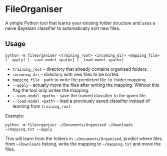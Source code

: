 # FileOrganiser

A simple Python tool that learns your existing folder structure and
uses a naive Bayesian classifier to automatically sort new files.

## Usage

```
python -m fileorganiser <training_root> <incoming_dir> <mapping_file> [--apply] [--save-model <path>] [--load-model <path>]
```

- `training_root` - directory that already contains organised folders.
- `incoming_dir` - directory with new files to be sorted.
- `mapping_file` - path to write the predicted file-to-folder mapping.
- `--apply` - actually move the files after writing the mapping. Without this
  flag the tool only writes the mapping.
- `--save-model <path>` - save the trained classifier to the given file.
- `--load-model <path>` - load a previously saved classifier instead of
  learning from `training_root`.

Example:

```
python -m fileorganiser ~/Documents/Organised ~/Downloads ~/mapping.txt --apply
```

This will learn from the folders in `~/Documents/Organised`, predict where
files from `~/Downloads` belong, write the mapping to `~/mapping.txt` and move
the files.
